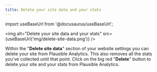 ```yaml
---
title: Delete your site data and your stats
---
```


import useBaseUrl from '@docusaurus/useBaseUrl';

<img alt="Delete your site data and your stats" src={useBaseUrl('img/delete-site-data.png')} />

Within the "**Delete site data**" section of your website settings you can delete your site from Plausible Analytics. This also removes all the stats you've collected until that point. Click on the big red "**Delete**" button to delete your site and your stats from Plausible Analytics.
